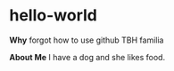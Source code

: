 # hello-world

**Why**
forgot how to use github TBH familia

**About Me**
I have a dog and she likes food.
